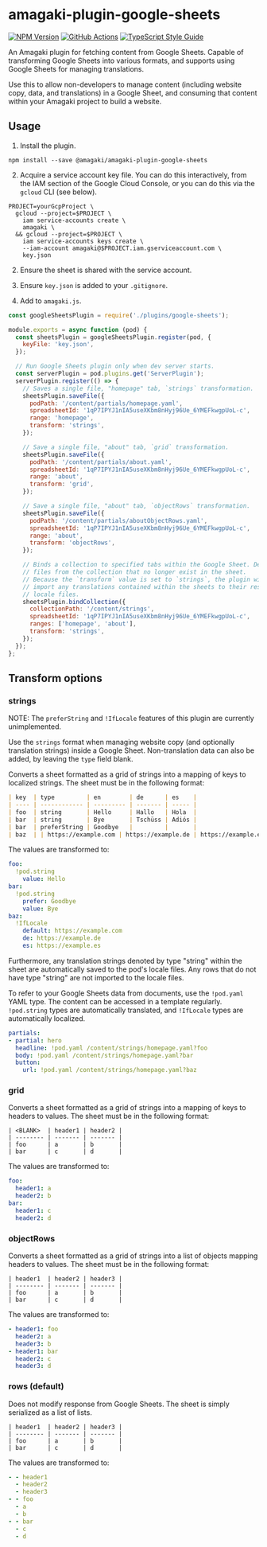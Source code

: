 # amagaki-plugin-google-sheets

[![NPM Version][npm-image]][npm-url]
[![GitHub Actions][github-image]][github-url]
[![TypeScript Style Guide][gts-image]][gts-url]

An Amagaki plugin for fetching content from Google Sheets. Capable of
transforming Google Sheets into various formats, and supports using Google
Sheets for managing translations.

Use this to allow non-developers to manage content (including website copy,
data, and translations) in a Google Sheet, and consuming that content within
your Amagaki project to build a website.

## Usage

1. Install the plugin.

```shell
npm install --save @amagaki/amagaki-plugin-google-sheets
```

2. Acquire a service account key file. You can do this interactively, from the
   IAM section of the Google Cloud Console, or you can do this via the `gcloud`
   CLI (see below).

```shell
PROJECT=yourGcpProject \
  gcloud --project=$PROJECT \
    iam service-accounts create \
    amagaki \
  && gcloud --project=$PROJECT \
    iam service-accounts keys create \
    --iam-account amagaki@$PROJECT.iam.gserviceaccount.com \
    key.json
```

2. Ensure the sheet is shared with the service account.

3. Ensure `key.json` is added to your `.gitignore`.

4. Add to `amagaki.js`.

```js
const googleSheetsPlugin = require('./plugins/google-sheets');

module.exports = async function (pod) {
  const sheetsPlugin = googleSheetsPlugin.register(pod, {
    keyFile: 'key.json',
  });

  // Run Google Sheets plugin only when dev server starts.
  const serverPlugin = pod.plugins.get('ServerPlugin');
  serverPlugin.register(() => {
    // Saves a single file, "homepage" tab, `strings` transformation.
    sheetsPlugin.saveFile({
      podPath: '/content/partials/homepage.yaml',
      spreadsheetId: '1qP7IPYJ1nIA5useXKbm8nHyj96Ue_6YMEFkwgpUoL-c',
      range: 'homepage',
      transform: 'strings',
    });

    // Save a single file, "about" tab, `grid` transformation.
    sheetsPlugin.saveFile({
      podPath: '/content/partials/about.yaml',
      spreadsheetId: '1qP7IPYJ1nIA5useXKbm8nHyj96Ue_6YMEFkwgpUoL-c',
      range: 'about',
      transform: 'grid',
    });

    // Save a single file, "about" tab, `objectRows` transformation.
    sheetsPlugin.saveFile({
      podPath: '/content/partials/aboutObjectRows.yaml',
      spreadsheetId: '1qP7IPYJ1nIA5useXKbm8nHyj96Ue_6YMEFkwgpUoL-c',
      range: 'about',
      transform: 'objectRows',
    });

    // Binds a collection to specified tabs within the Google Sheet. Deletes
    // files from the collection that no longer exist in the sheet.
    // Because the `transform` value is set to `strings`, the plugin will also
    // import any translations contained within the sheets to their respective
    // locale files.
    sheetsPlugin.bindCollection({
      collectionPath: '/content/strings',
      spreadsheetId: '1qP7IPYJ1nIA5useXKbm8nHyj96Ue_6YMEFkwgpUoL-c',
      ranges: ['homepage', 'about'],
      transform: 'strings',
    });
  });
};

```

## Transform options

### strings

NOTE: The `preferString` and `!IfLocale` features of this plugin are currently
unimplemented.

Use the `strings` format when managing website copy (and optionally translation
strings) inside a Google Sheet. Non-translation data can also be added, by
leaving the `type` field blank.

Converts a sheet formatted as a grid of strings into a mapping of keys to
localized strings. The sheet must be in the following format:

```markdown
| key  | type         | en        | de      | es    |
| ---- | ------------ | --------- | ------- | ----- |
| foo  | string       | Hello     | Hallo   | Hola  |
| bar  | string       | Bye       | Tschüss | Adiós |
| bar  | preferString | Goodbye   |         |       |
| baz  | | https://example.com | https://example.de | https://example.es |
```

The values are transformed to:

```yaml
foo:
  !pod.string
    value: Hello
bar:
  !pod.string
    prefer: Goodbye
    value: Bye
baz:
  !IfLocale
    default: https://example.com
    de: https://example.de
    es: https://example.es
```

Furthermore, any translation strings denoted by type "string" within the sheet
are automatically saved to the pod's locale files. Any rows that do not have
type "string" are not imported to the locale files.


To refer to your Google Sheets data from documents, use the `!pod.yaml` YAML
type. The content can be accessed in a template regularly. `!pod.string` types
are automatically translated, and `!IfLocale` types are automatically localized.

```yaml
partials:
- partial: hero
  headline: !pod.yaml /content/strings/homepage.yaml?foo
  body: !pod.yaml /content/strings/homepage.yaml?bar
  button:
    url: !pod.yaml /content/strings/homepage.yaml?baz
```

### grid

Converts a sheet formatted as a grid of strings into a mapping of keys to
headers to values. The sheet must be in the following format:

```
| <BLANK>  | header1 | header2 |
| -------- | ------- | ------- |
| foo      | a       | b       |
| bar      | c       | d       |
```

The values are transformed to:

```yaml
foo:
  header1: a
  header2: b
bar:
  header1: c
  header2: d
```

### objectRows

Converts a sheet formatted as a grid of strings into a list of objects
mapping headers to values. The sheet must be in the following format:

```
| header1  | header2 | header3 |
| -------- | ------- | ------- |
| foo      | a       | b       |
| bar      | c       | d       |
```

The values are transformed to:

```yaml
- header1: foo
  header2: a
  header3: b
- header1: bar
  header2: c
  header3: d
```

### rows (default)

Does not modify response from Google Sheets. The sheet is simply serialized as a
list of lists.

```
| header1  | header2 | header3 |
| -------- | ------- | ------- |
| foo      | a       | b       |
| bar      | c       | d       |
```

The values are transformed to:

```yaml
- - header1
  - header2
  - header3
- - foo
  - a
  - b
- - bar
  - c
  - d
```

[github-image]: https://github.com/blinkk/amagaki-plugin-google-sheets/workflows/Run%20tests/badge.svg
[github-url]: https://github.com/blinkk/amagaki-plugin-google-sheets/actions
[npm-image]: https://img.shields.io/npm/v/@amagaki/amagaki-plugin-google-sheets.svg
[npm-url]: https://npmjs.org/package/@amagaki/amagaki-plugin-google-sheets
[gts-image]: https://img.shields.io/badge/code%20style-google-blueviolet.svg
[gts-url]: https://github.com/google/gts